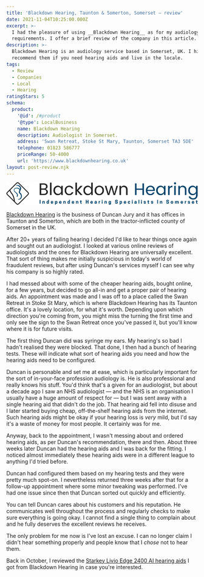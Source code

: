 ```yaml
---
title: 'Blackdown Hearing, Taunton & Somerton, Somerset — review'
date: 2021-11-04T10:25:00.000Z
excerpt: >-
  I had the pleasure of using __Blackdown Hearing__ as for my audiology
  requirements. I offer a brief review of the company in this article.
description: >-
  Blackdown Hearing is an audiology service based in Somerset, UK. I highly
  recommend them if you need hearing aids and live in the locale.
tags:
  - Review
  - Companies
  - Local
  - Hearing
ratingStars: 5
schema:
  product:
    '@id': /#product
    '@type': LocalBusiness
    name: Blackdown Hearing
    description: Audiologist in Somerset.
    address: 'Swan Retreat, Stoke St Mary, Taunton, Somerset TA3 5DE'
    telephone: 01823 586777
    priceRange: 50-4000
    url: 'https://www.blackdownhearing.co.uk'
layout: post-review.njk
---
```



![Blackdown Hearing logo](/assets/images/posts/2021/11/2021-11-04-blackdown.png "caption=Copyright &copy; Blackdown Hearing|@itemprop=image|class=s50 right")

[Blackdown Hearing](https://www.blackdownhearing.co.uk) is the business of Duncan Jury and it has offices in Taunton and Somerton, which are both in the tractor-inflicted county of Somerset in the UK.

After 20+ years of failing hearing I decided I'd like to hear things once again and sought out an audiologist. I looked at various online reviews of audiologists and the ones for Blackdown Hearing are universally excellent. That sort of thing makes me initially suspicious in today's world of fraudulent reviews, but after using Duncan's services myself I can see why his company is so highly rated.

I had messed about with some of the cheaper hearing aids, bought online, for a few years, but decided to go all-in and get a proper pair of hearing aids. An appointment was made and I was off to a place called the Swan Retreat in Stoke St Mary, which is where Blackdown Hearing has its Taunton office. It's a lovely location, for what it's worth. Depending upon which direction you're coming from, you might miss the turning the first time and only see the sign to the Swan Retreat once you've passed it, but you'll know where it is for future visits.

The first thing Duncan did was syringe my ears. My hearing's so bad I hadn't realised they were blocked. That done, I then had a bunch of hearing tests. These will indicate what sort of hearing aids you need and how the hearing aids need to be configured.

Duncan is personable and set me at ease, which is particularly important for the sort of in-your-face profession audiology is. He is also professional and really knows his stuff. You'd think that's a given for an audiologist, but about a decade ago I saw an NHS audiologist — and the NHS is an organisation I usually have a huge amount of respect for — but I was sent away with a single hearing aid that didn't do the job. That hearing aid fell into disuse and I later started buying cheap, off-the-shelf hearing aids from the internet. Such hearing aids might be okay if your hearing loss is *very* mild, but I'd say it's a waste of money for most people. It certainly was for me. 

Anyway, back to the appointment, I wasn't messing about and ordered hearing aids, as per Duncan's recommendation, there and then. About three weeks later Duncan had the hearing aids and I was back for the fitting. I noticed almost immediately these hearing aids were in a different league to anything I'd tried before.

Duncan had configured them based on my hearing tests and they were pretty much spot-on. I nevertheless returned three weeks after that for a follow-up appointment where some minor tweaking was performed. I've had one issue since then that Duncan sorted out quickly and efficiently.

You can tell Duncan cares about his customers and his reputation. He communicates well throughout the process and regularly checks to make sure everything is going okay. I cannot find a single thing to complain about and he fully deserves the excellent reviews he receives.

The only problem for me now is I've lost an excuse. I can no longer claim I didn't hear something properly and people know that I *chose* not to hear them.

Back in October, I reviewed the [Starkey Livio Edge 2400 AI hearing aids](/starkey-livio-edge-2400ai-hearing-aids-review/) I got from Blackdown Hearing in case you're interested.

 



